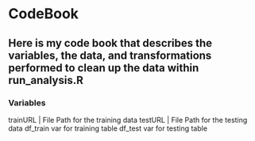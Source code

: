 # CodeBook

## Here is my code book that describes the variables, the data, and transformations performed to clean up the data within run_analysis.R

### Variables
trainURL | File Path for the training data
testURL | File Path for the testing data
df_train var for training table 
df_test var for testing table
